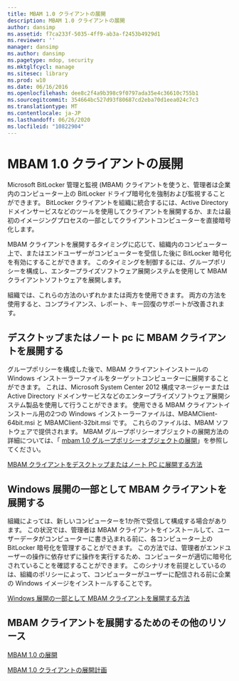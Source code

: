 ```yaml
---
title: MBAM 1.0 クライアントの展開
description: MBAM 1.0 クライアントの展開
author: dansimp
ms.assetid: f7ca233f-5035-4ff9-ab3a-f2453b4929d1
ms.reviewer: ''
manager: dansimp
ms.author: dansimp
ms.pagetype: mdop, security
ms.mktglfcycl: manage
ms.sitesec: library
ms.prod: w10
ms.date: 06/16/2016
ms.openlocfilehash: dee8c2f4a9b398c9f0797ada35e4c36610c755b1
ms.sourcegitcommit: 354664bc527d93f80687cd2eba70d1eea024c7c3
ms.translationtype: MT
ms.contentlocale: ja-JP
ms.lasthandoff: 06/26/2020
ms.locfileid: "10822904"
---
```

# MBAM 1.0 クライアントの展開


Microsoft BitLocker 管理と監視 (MBAM) クライアントを使うと、管理者は企業内のコンピューター上の BitLocker ドライブ暗号化を強制および監視することができます。 BitLocker クライアントを組織に統合するには、Active Directory ドメインサービスなどのツールを使用してクライアントを展開するか、または最初のイメージングプロセスの一部としてクライアントコンピューターを直接暗号化します。

MBAM クライアントを展開するタイミングに応じて、組織内のコンピューター上で、またはエンドユーザーがコンピューターを受信した後に BitLocker 暗号化を有効にすることができます。 このタイミングを制御するには、グループポリシーを構成し、エンタープライズソフトウェア展開システムを使用して MBAM クライアントソフトウェアを展開します。

組織では、これらの方法のいずれかまたは両方を使用できます。 両方の方法を使用すると、コンプライアンス、レポート、キー回復のサポートが改善されます。

## デスクトップまたはノート pc に MBAM クライアントを展開する


グループポリシーを構成した後で、MBAM クライアントインストールの Windows インストーラーファイルをターゲットコンピューターに展開することができます。 これは、Microsoft System Center 2012 構成マネージャーまたは Active Directory ドメインサービスなどのエンタープライズソフトウェア展開システム製品を使用して行うことができます。 使用できる MBAM クライアントインストール用の2つの Windows インストーラーファイルは、MBAMClient-64bit.msi と MBAMClient-32bit.msi です。 これらのファイルは、MBAM ソフトウェアで提供されます。 MBAM グループポリシーオブジェクトの展開方法の詳細については、「 [mbam 1.0 グループポリシーオブジェクトの展開](deploying-mbam-10-group-policy-objects.md)」を参照してください。

[MBAM クライアントをデスクトップまたはノート PC に展開する方法](how-to-deploy-the-mbam-client-to-desktop-or-laptop-computers-mbam-1.md)

## Windows 展開の一部として MBAM クライアントを展開する


組織によっては、新しいコンピューターを1か所で受信して構成する場合があります。 この状況では、管理者は MBAM クライアントをインストールして、ユーザーデータがコンピューターに書き込まれる前に、各コンピューター上の BitLocker 暗号化を管理することができます。 この方法では、管理者がエンドユーザーの操作に依存せずに操作を実行するため、コンピューターが適切に暗号化されていることを確認することができます。 このシナリオを前提としているのは、組織のポリシーによって、コンピューターがユーザーに配信される前に企業の Windows イメージをインストールすることです。

[Windows 展開の一部として MBAM クライアントを展開する方法](how-to-deploy-the-mbam-client-as-part-of-a-windows-deployment-mbam-1.md)

## MBAM クライアントを展開するためのその他のリソース


[MBAM 1.0 の展開](deploying-mbam-10.md)

[MBAM 1.0 クライアントの展開計画](planning-for-mbam-10-client-deployment.md)

 

 






